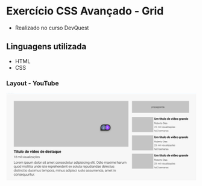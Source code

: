 # Exercício CSS Avançado - Grid
- Realizado no curso DevQuest

## Linguagens utilizada
- HTML 
- CSS

### Layout - YouTube
<img src="./design/layout-youtube.png" alt="layout youtube">
